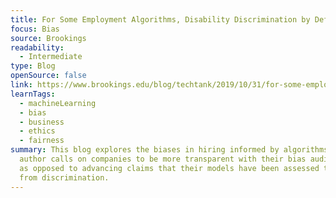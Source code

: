 ```yaml
---
title: For Some Employment Algorithms, Disability Discrimination by Default
focus: Bias
source: Brookings
readability:
  - Intermediate
type: Blog
openSource: false
link: https://www.brookings.edu/blog/techtank/2019/10/31/for-some-employment-algorithms-disability-discrimination-by-default/
learnTags:
  - machineLearning
  - bias
  - business
  - ethics
  - fairness
summary: This blog explores the biases in hiring informed by algorithms. The
  author calls on companies to be more transparent with their bias audit reports
  as opposed to advancing claims that their models have been assessed to be free
  from discrimination.
---
```

